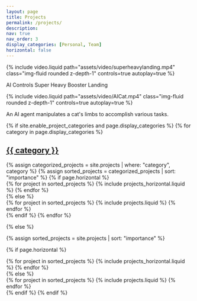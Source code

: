 ```yaml
---
layout: page
title: Projects
permalink: /projects/
description:
nav: true
nav_order: 3
display_categories: [Personal, Team]
horizontal: false
---
```



<div class="row mt-3 align-items-center">
    <!-- Video Section -->
    <div class="col-md-6">
        {% include video.liquid path="assets/video/superheavylanding.mp4" class="img-fluid rounded z-depth-1" controls=true autoplay=true %}
    </div>
    <!-- Caption Section -->
    <div class="col-md-6">
        <div class="caption" style="text-align: left;">
            <p>AI Controls Super Heavy Booster Landing</p>
        </div>
    </div>
</div>



<div class="row mt-3 align-items-center">
    <!-- Video Section -->
    <div class="col-md-6">
        {% include video.liquid path="assets/video/AICat.mp4" class="img-fluid rounded z-depth-1" controls=true autoplay=true %}
    </div>
    <!-- Caption Section -->
    <div class="col-md-6">
        <div class="caption" style="text-align: left;">
            <p>An AI agent manipulates a cat's limbs to accomplish various tasks.</p>
        </div>
    </div>
</div>


<!-- pages/projects.md -->
<div class="projects">
{% if site.enable_project_categories and page.display_categories %}
  <!-- Display categorized projects -->
  {% for category in page.display_categories %}
  <a id="{{ category }}" href=".#{{ category }}">
    <h2 class="category">{{ category }}</h2>
  </a>
  {% assign categorized_projects = site.projects | where: "category", category %}
  {% assign sorted_projects = categorized_projects | sort: "importance" %}
  <!-- Generate cards for each project -->
  {% if page.horizontal %}
  <div class="container">
    <div class="row row-cols-1 row-cols-md-2">
    {% for project in sorted_projects %}
      {% include projects_horizontal.liquid %}
    {% endfor %}
    </div>
  </div>
  {% else %}
  <div class="row row-cols-1 row-cols-md-2">
    {% for project in sorted_projects %}
      {% include projects.liquid %}
    {% endfor %}
  </div>
  {% endif %}
  {% endfor %}

{% else %}

<!-- Display projects without categories -->

{% assign sorted_projects = site.projects | sort: "importance" %}

  <!-- Generate cards for each project -->

{% if page.horizontal %}

  <div class="container">
    <div class="row row-cols-1 row-cols-md-2">
    {% for project in sorted_projects %}
      {% include projects_horizontal.liquid %}
    {% endfor %}
    </div>
  </div>
  {% else %}
  <div class="row row-cols-1 row-cols-md-2">
    {% for project in sorted_projects %}
      {% include projects.liquid %}
    {% endfor %}
  </div>
  {% endif %}
{% endif %}
</div>
